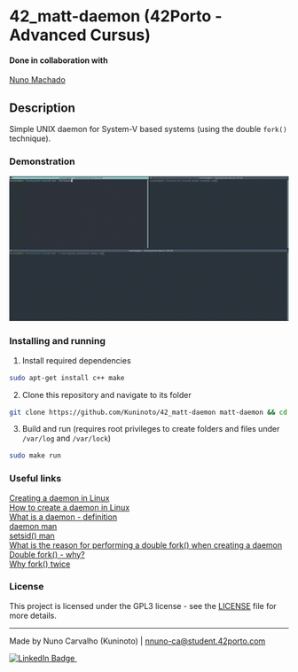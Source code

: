 # 42_matt-daemon (42Porto - Advanced Cursus)  

#### Done in collaboration with  
[Nuno Machado](https://github.com/nunom4chado)  

## Description  

Simple UNIX daemon for System-V based systems (using the double `fork()` technique).

### Demonstration  

![matt-daemon demonstration](./extras/demonstration.gif)

### Installing and running  

1. Install required dependencies
```bash
sudo apt-get install c++ make
```

2. Clone this repository and navigate to its folder
```bash
git clone https://github.com/Kuninoto/42_matt-daemon matt-daemon && cd matt-daemon
```

3. Build and run (requires root privileges to create folders and files under `/var/log` and `/var/lock`)
```bash
sudo make run
```

### Useful links  

[Creating a daemon in Linux](https://stackoverflow.com/questions/17954432/creating-a-daemon-in-linux)  
[How to create a daemon in Linux](https://www.makeuseof.com/create-daemons-on-linux/)  
[What is a daemon - definition](https://www.makeuseof.com/what-is-a-daemon-definition/)  
[daemon man](https://man7.org/linux/man-pages/man7/daemon.7.html)  
[setsid() man](https://linux.die.net/man/2/setsid)  
[What is the reason for performing a double fork() when creating a daemon](https://stackoverflow.com/questions/881388/what-is-the-reason-for-performing-a-double-fork-when-creating-a-daemon)  
[Double fork() - why?](https://unix.stackexchange.com/questions/715248/double-fork-why)  
[Why fork() twice](https://stackoverflow.com/questions/10932592/why-fork-twice/16655124#16655124)  

### License  

This project is licensed under the GPL3 license - see the [LICENSE](LICENSE) file for more details.

---
Made by Nuno Carvalho (Kuninoto) | nnuno-ca@student.42porto.com  
<div id="badge"> <a href="https://www.linkedin.com/in/nuno-carvalho-218822247"/> <img src="https://img.shields.io/badge/LinkedIn-blue?style=for-the-badge&logo=linkedin&logoColor=white" alt="LinkedIn Badge"/>&nbsp;
